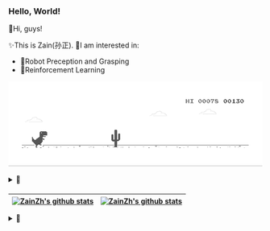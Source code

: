 ### Hello, World!
👋Hi, guys! 

✨This is Zain(孙正).
🤔I am interested in:
- 🤖️Robot Preception and Grasping 
- 🧠Reinforcement Learning


![Dino](https://raw.githubusercontent.com/praveenscience/praveenscience/master/dino.gif)

<details>
<summary>🌱</summary>
<pre><code>

<!--START_SECTION:waka-->
**I'm an Early 🐤** 

```text
🌞 Morning       63 commits       ██░░░░░░░░░░░░░░░░░░░░░░░   08.53 % 
🌆 Daytime      420 commits       ██████████████░░░░░░░░░░░   56.83 % 
🌃 Evening      245 commits       ████████░░░░░░░░░░░░░░░░░   33.15 % 
🌙 Night         11 commits       ░░░░░░░░░░░░░░░░░░░░░░░░░   01.49 % 

```
📅 **I'm Most Productive on Thursday** 

```text
Monday         131 commits       ████░░░░░░░░░░░░░░░░░░░░░   17.73 % 
Tuesday         87 commits       ███░░░░░░░░░░░░░░░░░░░░░░   11.77 % 
Wednesday      140 commits       ████░░░░░░░░░░░░░░░░░░░░░   18.94 % 
Thursday       199 commits       ██████░░░░░░░░░░░░░░░░░░░   26.93 % 
Friday         126 commits       ████░░░░░░░░░░░░░░░░░░░░░   17.05 % 
Saturday        38 commits       █░░░░░░░░░░░░░░░░░░░░░░░░   05.14 % 
Sunday          18 commits       ░░░░░░░░░░░░░░░░░░░░░░░░░   02.44 % 

```


📊 **This Week I Spent My Time On** 

```text
⌚︎ Time Zone: Asia/Shanghai

💬 Programming Languages: 
Python                   3 hrs 38 mins       █████████████░░░░░░░░░░░░   55.08 % 
Bash                     1 hr 11 mins        ████░░░░░░░░░░░░░░░░░░░░░   17.96 % 
Shell Script             47 mins             ███░░░░░░░░░░░░░░░░░░░░░░   11.95 % 
Markdown                 36 mins             ██░░░░░░░░░░░░░░░░░░░░░░░   09.13 % 
YAML                     23 mins             █░░░░░░░░░░░░░░░░░░░░░░░░   05.88 % 

🔥 Editors: 
PyCharm                  5 hrs 16 mins       ████████████████████░░░░░   79.85 % 
CLion                    45 mins             ███░░░░░░░░░░░░░░░░░░░░░░   11.54 % 
VS Code                  34 mins             ██░░░░░░░░░░░░░░░░░░░░░░░   08.61 % 

💻 Operating System: 
Linux                    4 hrs 54 mins       ██████████████████░░░░░░░   74.45 % 
Mac                      1 hr 41 mins        ██████░░░░░░░░░░░░░░░░░░░   25.55 % 

```

**I Mostly Code in Python** 

```text
Python                   12 repos            ███████████████░░░░░░░░░░   63.16 % 
C++                      6 repos             ████████░░░░░░░░░░░░░░░░░   31.58 % 
Jupyter Notebook         1 repo              █░░░░░░░░░░░░░░░░░░░░░░░░   05.26 % 

```



 Last Updated on 22/02/2023 01:35:34 UTC
<!--END_SECTION:waka-->
</code></pre>
</details>



#### 
| <a href="https://github.com/ZainZh/github-readme-stats"><img align="center" src="https://github-readme-stats-an0fxpx8x-zainzh.vercel.app/api/top-langs/?username=ZainZh&layout=compact&show_icons=true&include_all_commits=true&theme=buefy&hide_border=true" alt="ZainZh's github stats" /></a> | <a href="https://github.com/ZainZh/github-readme-stats"><img align="center" src="https://github-readme-stats-an0fxpx8x-zainzh.vercel.app/api?username=ZainZh&show_icons=true&include_all_commits=true&theme=buefy&hide_border=true" alt="ZainZh's github stats" /></a> |
| ------------- | ------------- |



<details>
<summary>💬</summary>
<pre><code>

Most Used Languages: The language that I used most in all projects.
Wakatime Stats: My working time stats in the past fourteen days.
Github stats: My growth process.
</code></pre>
</details>

<!--
**ZainZh/ZainZh** is a ✨ _special_ ✨ repository because its `README.md` (this file) appears on your GitHub profile.

Here are some ideas to get you started:

- 🔭 I’m currently working on ...
- 🌱 I’m currently learning ...
- 👯 I’m looking to collaborate on ...
- 🤔 I’m looking for help with ...
- 💬 Ask me about ...
- 📫 How to reach me: ...
- 😄 Pronouns: ...
- ⚡ Fun fact: ...
- <a href="https://github.com/ZainZh/github-readme-stats"><img align="center" src="https://github-readme-stats-an0fxpx8x-zainzh.vercel.app/api/wakatime?username=ZainZh&layout=compact&theme=buefy&hide_border=true&langs_count=8" /></a>
- #### 
|  | <a href="https://github.com/ZainZh/github-readme-stats"><img align="center" src="https://github-readme-streak-stats.herokuapp.com/?user=ZainZh&layout=compact&theme=buefy&hide_border=true" /></a> |
| --- | --- |

-->
